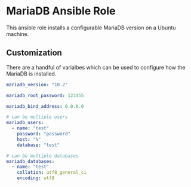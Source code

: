 # MariaDB Ansible Role

This ansible role installs a configurable MariaDB version on a Ubuntu machine.

## Customization

There are a handful of varialbes which can be used to configure how the MariaDB is installed.

```yaml
mariadb_version: "10.2"

mariadb_root_password: 123455

mariadb_bind_address: 0.0.0.0

# can be multiple users
mariadb_users:
  - name: "test"
    password: "password"
    host: "%"
    database: "test"

# can be multiple databases
mariadb_databases:
  - name: "test"
    collation: utf8_general_ci
    encoding: utf8
```